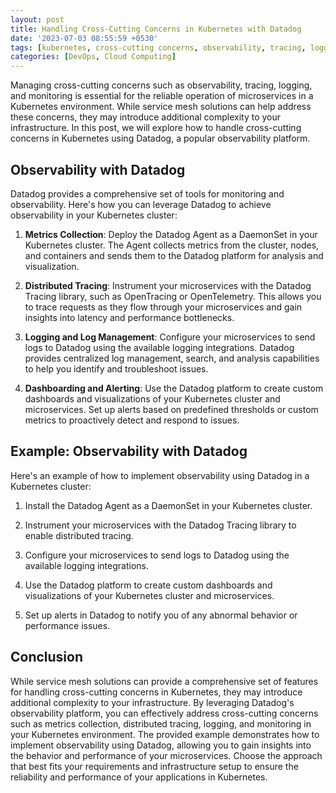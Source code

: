```yaml
---
layout: post
title: Handling Cross-Cutting Concerns in Kubernetes with Datadog
date: '2023-07-03 08:55:59 +0530'
tags: [kubernetes, cross-cutting concerns, observability, tracing, logging, monitoring]
categories: [DevOps, Cloud Computing]
---
```


Managing cross-cutting concerns such as observability, tracing, logging, and monitoring is essential for the reliable operation of microservices in a Kubernetes environment. While service mesh solutions can help address these concerns, they may introduce additional complexity to your infrastructure. In this post, we will explore how to handle cross-cutting concerns in Kubernetes using Datadog, a popular observability platform.

## Observability with Datadog

Datadog provides a comprehensive set of tools for monitoring and observability. Here's how you can leverage Datadog to achieve observability in your Kubernetes cluster:

1. **Metrics Collection**: Deploy the Datadog Agent as a DaemonSet in your Kubernetes cluster. The Agent collects metrics from the cluster, nodes, and containers and sends them to the Datadog platform for analysis and visualization.

2. **Distributed Tracing**: Instrument your microservices with the Datadog Tracing library, such as OpenTracing or OpenTelemetry. This allows you to trace requests as they flow through your microservices and gain insights into latency and performance bottlenecks.

3. **Logging and Log Management**: Configure your microservices to send logs to Datadog using the available logging integrations. Datadog provides centralized log management, search, and analysis capabilities to help you identify and troubleshoot issues.

4. **Dashboarding and Alerting**: Use the Datadog platform to create custom dashboards and visualizations of your Kubernetes cluster and microservices. Set up alerts based on predefined thresholds or custom metrics to proactively detect and respond to issues.

## Example: Observability with Datadog

Here's an example of how to implement observability using Datadog in a Kubernetes cluster:

1. Install the Datadog Agent as a DaemonSet in your Kubernetes cluster.

2. Instrument your microservices with the Datadog Tracing library to enable distributed tracing.

3. Configure your microservices to send logs to Datadog using the available logging integrations.

4. Use the Datadog platform to create custom dashboards and visualizations of your Kubernetes cluster and microservices.

5. Set up alerts in Datadog to notify you of any abnormal behavior or performance issues.

## Conclusion

While service mesh solutions can provide a comprehensive set of features for handling cross-cutting concerns in Kubernetes, they may introduce additional complexity to your infrastructure. By leveraging Datadog's observability platform, you can effectively address cross-cutting concerns such as metrics collection, distributed tracing, logging, and monitoring in your Kubernetes environment. The provided example demonstrates how to implement observability using Datadog, allowing you to gain insights into the behavior and performance of your microservices. Choose the approach that best fits your requirements and infrastructure setup to ensure the reliability and performance of your applications in Kubernetes.